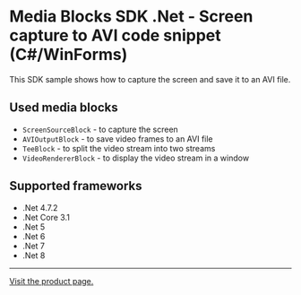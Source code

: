 ﻿# Media Blocks SDK .Net - Screen capture to AVI code snippet (C#/WinForms)

This SDK sample shows how to capture the screen and save it to an AVI file.

## Used media blocks

* `ScreenSourceBlock` - to capture the screen
* `AVIOutputBlock` - to save video frames to an AVI file
* `TeeBlock` - to split the video stream into two streams
* `VideoRendererBlock` - to display the video stream in a window

## Supported frameworks

* .Net 4.7.2
* .Net Core 3.1
* .Net 5
* .Net 6
* .Net 7
* .Net 8

---

[Visit the product page.](https://www.visioforge.com/video-capture-sdk-net)

